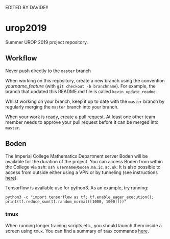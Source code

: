 EDITED BY DAVIDE!!

# urop2019
Summer UROP 2019 project repository.

## Workflow

Never push directly to the `master` branch

When working on this repository, create a new branch using the convention *yourname_feature* (with `git checkout -b branchname`). For example, the branch that updated this README.md file is called `kevin_update_readme`.

Whilst working on your branch, keep it up to date with the `master` branch by regularly merging the `master` branch into your branch.

When your work is ready, create a pull request. At least one other team member needs to approve your pull request before it can be merged into `master`.

## Boden

The Imperial College Mathematics Department server Boden will be available for the duration of the project. You can access Boden from within the College via ssh: `ssh username@boden.ma.ic.ac.uk`. It is also possible to access from outside either using a VPN or by tunneling (see instructions [here](http://sysnews.ma.ic.ac.uk/ssh-gateways.html)). 

Tensorflow is available use for python3. As an example, try running:

`python3 -c "import tensorflow as tf; tf.enable_eager_execution(); print(tf.reduce_sum(tf.random_normal([1000, 1000])))"`

### tmux

When running longer training scripts etc., you should launch them inside a screen using `tmux`. You can find a summary of `tmux` commands [here](https://gist.github.com/henrik/1967800).
